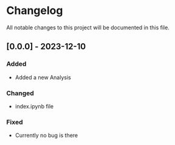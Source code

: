 # Changelog

All notable changes to this project will be documented in this file.


## [0.0.0] - 2023-12-10

### Added
- Added a new Analysis

### Changed
- index.ipynb file

### Fixed
- Currently no bug is there
